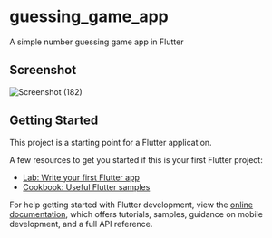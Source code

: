 # guessing_game_app

A simple number guessing game app in Flutter

## Screenshot

![Screenshot (182)](https://user-images.githubusercontent.com/79677353/209238737-cf742cb6-d088-4f45-8b85-30dde685ce2e.png)


## Getting Started

This project is a starting point for a Flutter application.

A few resources to get you started if this is your first Flutter project:

- [Lab: Write your first Flutter app](https://docs.flutter.dev/get-started/codelab)
- [Cookbook: Useful Flutter samples](https://docs.flutter.dev/cookbook)

For help getting started with Flutter development, view the
[online documentation](https://docs.flutter.dev/), which offers tutorials,
samples, guidance on mobile development, and a full API reference.
